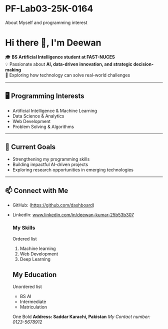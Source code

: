 # PF-Lab03-25K-0164
About Myself and programming interest
# Hi there 👋, I'm Deewan  

🎓 **BS Artificial Intelligence student at FAST-NUCES**  
💡 Passionate about **AI, data-driven innovation, and strategic decision-making**  
🚀 Exploring how technology can solve real-world challenges  

---

## 🖥️ Programming Interests
- Artificial Intelligence & Machine Learning  
- Data Science & Analytics  
- Web Development  
- Problem Solving & Algorithms  

---

## 🌱 Current Goals
- Strengthening my programming skills  
- Building impactful AI-driven projects  
- Exploring research opportunities in emerging technologies  

---

## 📫 Connect with Me
- GitHub: (https://github.com/dashboard)
- LinkedIn: www.linkedin.com/in/deewan-kumar-25b53b307

  ### My Skills
  Ordered list
  1. Machine learning
  2. Web Development
  3. Deep Learning
 
  ## My Education
  Unordered list
  - BS AI
  - Intermediate
  - Matriculation

  One Bold
  **Address: Saddar Karachi, Pakistan**
  _My Contact number: 0123-5678912_
  
  
